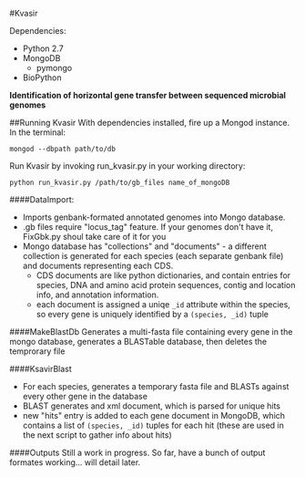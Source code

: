 #Kvasir

Dependencies:
* Python 2.7
* MongoDB
  * pymongo
* BioPython

**Identification of horizontal gene transfer between sequenced microbial genomes**

##Running Kvasir
With dependencies installed, fire up a Mongod instance. In the terminal:

`mongod --dbpath path/to/db`

Run Kvasir by invoking run_kvasir.py in your working directory:

`python run_kvasir.py /path/to/gb_files name_of_mongoDB`


####DataImport:
* Imports genbank-formated annotated genomes into Mongo database.
* .gb files require "locus_tag" feature. If your genomes don't have it, FixGbk.py shoul take care of it for you
* Mongo database has "collections" and "documents" - a different collection is generated for each species (each separate genbank file) and documents representing each CDS. 
    * CDS documents are like python dictionaries, and contain entries for species, DNA and amino acid protein sequences, contig and location info, and annotation information.
    * each document is assigned a uniqe `_id` attribute within the species, so every gene is uniquely identified by a `(species, _id)` tuple

####MakeBlastDb
Generates a multi-fasta file containing every gene in the mongo database, generates a BLASTable database, then deletes the temprorary file

####KsavirBlast
* For each species, generates a temporary fasta file and BLASTs against every other gene in the database
* BLAST generates and xml document, which is parsed for unique hits
* new "hits" entry is added to each gene document in MongoDB, which contains a list of `(species, _id)` tuples for each hit (these are used in the next script to gather info about hits)

####Outputs
Still a work in progress. So far, have a bunch of output formates working... will detail later.
